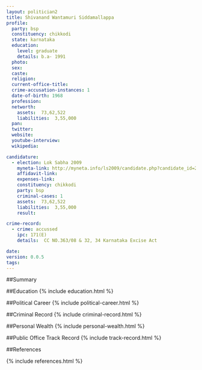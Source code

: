 ```yaml
---
layout: politician2
title: Shivanand Wantamuri Siddamallappa
profile: 
  party: bsp
  constituency: chikkodi
  state: karnataka
  education: 
    level: graduate
    details: b.a- 1991
  photo: 
  sex: 
  caste: 
  religion: 
  current-office-title: 
  crime-accusation-instances: 1
  date-of-birth: 1968
  profession: 
  networth: 
    assets:  73,62,522
    liabilities:  3,55,000
  pan: 
  twitter: 
  website: 
  youtube-interview: 
  wikipedia: 

candidature: 
  - election: Lok Sabha 2009
    myneta-link: http://myneta.info/ls2009/candidate.php?candidate_id=2317
    affidavit-link: 
    expenses-link: 
    constituency: chikkodi 
    party: bsp
    criminal-cases: 1
    assets:  73,62,522
    liabilities:  3,55,000
    result:  

crime-record: 
  - crime: accussed
    ipc: 171(E)
    details:  CC NO.363/08 & 32, 34 Karnataka Excise Act  

date: 
version: 0.0.5
tags: 
---
```

##Summary


##Education
{% include education.html %}


##Political Career
{% include political-career.html %}


##Criminal Record
{% include criminal-record.html %}


##Personal Wealth
{% include personal-wealth.html %}


##Public Office Track Record
{% include track-record.html %}


##References


{% include references.html %}